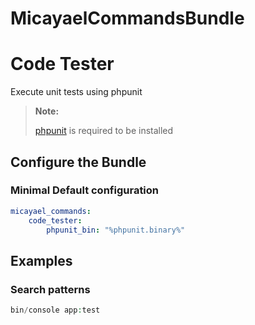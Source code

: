 # MicayaelCommandsBundle

Code Tester
===========

Execute unit tests using phpunit

> **Note:**
>
> [phpunit](https://github.com/sebastianbergmann/phpunit) is required to be installed

Configure the Bundle
--------------------

### Minimal Default configuration

```yaml
micayael_commands:
    code_tester:
        phpunit_bin: "%phpunit.binary%"
```

Examples
--------

### Search patterns
```php
bin/console app:test
```
